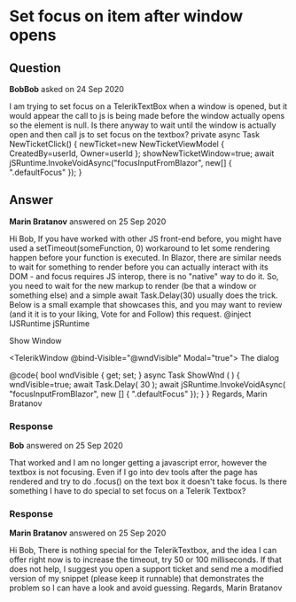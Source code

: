 # Set focus on item after window opens

## Question

**BobBob** asked on 24 Sep 2020

I am trying to set focus on a TelerikTextBox when a window is opened, but it would appear the call to js is being made before the window actually opens so the element is null. Is there anyway to wait until the window is actually open and then call js to set focus on the textbox? private async Task NewTicketClick() { newTicket=new NewTicketViewModel { CreatedBy=userId, Owner=userId }; showNewTicketWindow=true; await jSRuntime.InvokeVoidAsync("focusInputFromBlazor", new[] { ".defaultFocus" }); }

## Answer

**Marin Bratanov** answered on 25 Sep 2020

Hi Bob, If you have worked with other JS front-end before, you might have used a setTimeout(someFunction, 0) workaround to let some rendering happen before your function is executed. In Blazor, there are similar needs to wait for something to render before you can actually interact with its DOM - and focus requires JS interop, there is no "native" way to do it. So, you need to wait for the new markup to render (be that a window or something else) and a simple await Task.Delay(30) usually does the trick. Below is a small example that showcases this, and you may want to review (and it it is to your liking, Vote for and Follow) this request. @inject IJSRuntime jSRuntime

<TelerikButton OnClick="@ShowWnd">Show Window</TelerikButton>

<TelerikWindow @bind-Visible="@wndVisible" Modal="true">
<WindowTitle>The dialog</WindowTitle>
<WindowContent>
<TelerikTextBox Class="defaultFocus"></TelerikTextBox>
</WindowContent>
</TelerikWindow>

@code{ bool wndVisible { get; set; } async Task ShowWnd ( ) {
wndVisible=true; await Task.Delay( 30 ); await jSRuntime.InvokeVoidAsync( "focusInputFromBlazor", new [] { ".defaultFocus" });
}
} Regards, Marin Bratanov

### Response

**Bob** answered on 25 Sep 2020

That worked and I am no longer getting a javascript error, however the textbox is not focusing. Even if I go into dev tools after the page has rendered and try to do .focus() on the text box it doesn't take focus. Is there something I have to do special to set focus on a Telerik Textbox?

### Response

**Marin Bratanov** answered on 25 Sep 2020

Hi Bob, There is nothing special for the TelerikTextbox, and the idea I can offer right now is to increase the timeout, try 50 or 100 milliseconds. If that does not help, I suggest you open a support ticket and send me a modified version of my snippet (please keep it runnable) that demonstrates the problem so I can have a look and avoid guessing. Regards, Marin Bratanov

